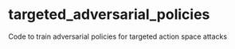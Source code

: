 # targeted_adversarial_policies
Code to train adversarial policies for targeted action space attacks
